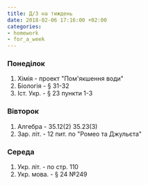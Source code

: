 ```yaml
---
title: Д/З на тиждень
date: 2018-02-06 17:16:00 +02:00
categories:
- homework
- for_a_week
---
```


### Понеділок

1. Хімія - проект "Пом'якшення води"
2. Біологія - § 31-32
3. Іст. Укр. - § 23 пункти 1-3

### Вівторок

1. Алгебра - 35.12(2) 35.23(3)
2. Зар. літ. - 12 пит. по "Ромео та Джульєта"

### Середа

1. Укр. літ. - по стр. 110
2. Укр. мова. - § 24 №249